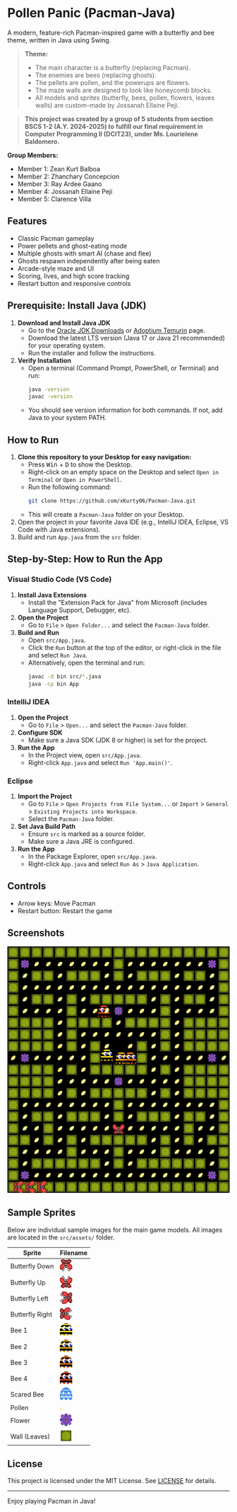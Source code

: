 # Pollen Panic (Pacman-Java)

A modern, feature-rich Pacman-inspired game with a butterfly and bee theme, written in Java using Swing.

> **Theme:**
> - The main character is a butterfly (replacing Pacman).
> - The enemies are bees (replacing ghosts).
> - The pellets are pollen, and the powerups are flowers.
> - The maze walls are designed to look like honeycomb blocks.
> - All models and sprites (butterfly, bees, pollen, flowers, leaves walls) are custom-made by Jossanah Ellaine Peji.

> **This project was created by a group of 5 students from section BSCS 1-2 (A.Y. 2024-2025) to fulfill our final requirement in Computer Programming II (DCIT23), under Ms. Lourielene Baldomero.**

**Group Members:**
- Member 1: Zean Kurt Balboa
- Member 2: Zhanchary Concepcion
- Member 3: Ray Ardee Gaano
- Member 4: Jossanah Ellaine Peji
- Member 5: Clarence Villa

## Features
- Classic Pacman gameplay
- Power pellets and ghost-eating mode
- Multiple ghosts with smart AI (chase and flee)
- Ghosts respawn independently after being eaten
- Arcade-style maze and UI
- Scoring, lives, and high score tracking
- Restart button and responsive controls

## Prerequisite: Install Java (JDK)
1. **Download and Install Java JDK**
   - Go to the [Oracle JDK Downloads](https://www.oracle.com/java/technologies/downloads/) or [Adoptium Temurin](https://adoptium.net/) page.
   - Download the latest LTS version (Java 17 or Java 21 recommended) for your operating system.
   - Run the installer and follow the instructions.
2. **Verify Installation**
   - Open a terminal (Command Prompt, PowerShell, or Terminal) and run:
     ```sh
     java -version
     javac -version
     ```
   - You should see version information for both commands. If not, add Java to your system PATH.

## How to Run
1. **Clone this repository to your Desktop for easy navigation:**
   - Press <kbd>Win</kbd> + <kbd>D</kbd> to show the Desktop.
   - Right-click on an empty space on the Desktop and select `Open in Terminal` or `Open in PowerShell`.
   - Run the following command:
     ```sh
     git clone https://github.com/xKurty06/Pacman-Java.git
     ```
   - This will create a `Pacman-Java` folder on your Desktop.
2. Open the project in your favorite Java IDE (e.g., IntelliJ IDEA, Eclipse, VS Code with Java extensions).
3. Build and run `App.java` from the `src` folder.

## Step-by-Step: How to Run the App

### Visual Studio Code (VS Code)
1. **Install Java Extensions**
   - Install the "Extension Pack for Java" from Microsoft (includes Language Support, Debugger, etc).
2. **Open the Project**
   - Go to `File` > `Open Folder...` and select the `Pacman-Java` folder.
3. **Build and Run**
   - Open `src/App.java`.
   - Click the `Run` button at the top of the editor, or right-click in the file and select `Run Java`.
   - Alternatively, open the terminal and run:
     ```sh
     javac -d bin src/*.java
     java -cp bin App
     ```

### IntelliJ IDEA
1. **Open the Project**
   - Go to `File` > `Open...` and select the `Pacman-Java` folder.
2. **Configure SDK**
   - Make sure a Java SDK (JDK 8 or higher) is set for the project.
3. **Run the App**
   - In the Project view, open `src/App.java`.
   - Right-click `App.java` and select `Run 'App.main()'`.

### Eclipse
1. **Import the Project**
   - Go to `File` > `Open Projects from File System...` or `Import` > `General` > `Existing Projects into Workspace`.
   - Select the `Pacman-Java` folder.
2. **Set Java Build Path**
   - Ensure `src` is marked as a source folder.
   - Make sure a Java JRE is configured.
3. **Run the App**
   - In the Package Explorer, open `src/App.java`.
   - Right-click `App.java` and select `Run As` > `Java Application`.

## Controls
- Arrow keys: Move Pacman
- Restart button: Restart the game

## Screenshots
![Pacman-Java Screenshot](/src/assets/screenshot.png)

## Sample Sprites

Below are individual sample images for the main game models. All images are located in the `src/assets/` folder.

| Sprite         | Filename                |
| -------------- | ----------------------- |
| Butterfly Down | ![butterfly-down](src/assets/butterfly-down.png) |
| Butterfly Up   | ![butterfly-up](src/assets/butterfly-up.png)     |
| Butterfly Left | ![butterfly-left](src/assets/butterfly-left.png) |
| Butterfly Right| ![butterfly-right](src/assets/butterfly-right.png)|
| Bee 1          | ![bee-1](src/assets/bee-1.png)                   |
| Bee 2          | ![bee-2](src/assets/bee-2.png)                   |
| Bee 3          | ![bee-3](src/assets/bee-3.PNG)                   |
| Bee 4          | ![bee-4](src/assets/bee-4.PNG)                   |
| Scared Bee     | ![bee-5](src/assets/bee-5.png)                   |
| Pollen         | ![pollen](src/assets/food.PNG)                   |
| Flower         | ![flower](src/assets/powerup.png)                |
| Wall (Leaves)| ![wall](src/assets/wall.png)                    |

## License
This project is licensed under the MIT License. See [LICENSE](LICENSE) for details.

---

Enjoy playing Pacman in Java!
